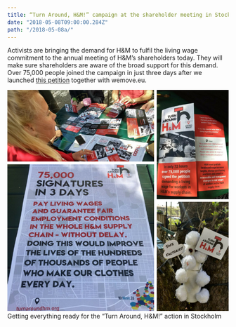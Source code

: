 ```yaml
---
title: “Turn Around, H&M!” campaign at the shareholder meeting in Stockholm
date: "2018-05-08T09:00:00.284Z"
path: "/2018-05-08a/"
---
```


Activists are bringing the demand for H&M to fulfil the living wage commitment to the annual meeting of H&M’s shareholders today. They will make sure shareholders are aware of the broad support for this demand. <!-- end -->
Over 75,000 people joined the campaign in just three days after we launched [this petition](https://act.wemove.eu/campaigns/760) together with wemove.eu.


![Getting everything ready for the “Turn Around, H&M!” action in Stockholm](Stockholmpreparation.png)
Getting everything ready for the “Turn Around, H&M!” action in Stockholm